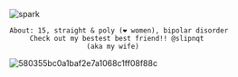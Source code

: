 ![spark](https://github.com/user-attachments/assets/53dcd602-5537-40f7-8c16-51401231efe7) 


    About: 15, straight & poly (❤ women), bipolar disorder
         Check out my bestest best friend!! @slipnqt
                       (aka my wife)

            
![580355bc0a1baf2e7a1068c1ff08f88c](https://github.com/user-attachments/assets/1c332137-6b99-47f8-b629-adacb3db7db5)


<!---
grungedart/grungedart is a ✨ special ✨ repository because its `README.md` (this file) appears on your GitHub profile.
You can click the Preview link to take a look at your changes.
--->
